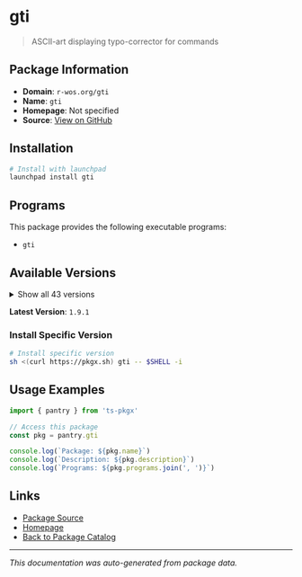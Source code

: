 # gti

> ASCII-art displaying typo-corrector for commands

## Package Information

- **Domain**: `r-wos.org/gti`
- **Name**: `gti`
- **Homepage**: Not specified
- **Source**: [View on GitHub](https://github.com/pkgxdev/pantry/tree/main/projects/r-wos.org/gti/package.yml)

## Installation

```bash
# Install with launchpad
launchpad install gti
```

## Programs

This package provides the following executable programs:

- `gti`

## Available Versions

<details>
<summary>Show all 43 versions</summary>

- `1.9.1`, `1.9.1`, `1.9.1`, `1.9.1`, `1.9.1`
- `1.9.1`, `1.9.1`, `1.9.1`, `1.9.1`, `1.9.1`
- `1.9.1`, `1.9.1`, `1.9.1`, `1.9.1`, `1.9.1`
- `1.9.1`, `1.9.1`, `1.9.1`, `1.9.1`, `1.9.1`
- `1.9.1`, `1.9.1`, `1.9.1`, `1.9.1`, `1.9.1`
- `1.9.1`, `1.9.1`, `1.9.1`, `1.9.1`, `1.9.1`
- `1.9.1`, `1.9.1`, `1.9.1`, `1.9.1`, `1.9.1`
- `1.9.1`, `1.9.1`, `1.9.1`, `1.9.1`, `1.9.1`
- `1.9.1`, `1.9.0`, `1.8.0`

</details>

**Latest Version**: `1.9.1`

### Install Specific Version

```bash
# Install specific version
sh <(curl https://pkgx.sh) gti -- $SHELL -i
```

## Usage Examples

```typescript
import { pantry } from 'ts-pkgx'

// Access this package
const pkg = pantry.gti

console.log(`Package: ${pkg.name}`)
console.log(`Description: ${pkg.description}`)
console.log(`Programs: ${pkg.programs.join(', ')}`)
```

## Links

- [Package Source](https://github.com/pkgxdev/pantry/tree/main/projects/r-wos.org/gti/package.yml)
- [Homepage](#)
- [Back to Package Catalog](../../../package-catalog.md)

---

*This documentation was auto-generated from package data.*
